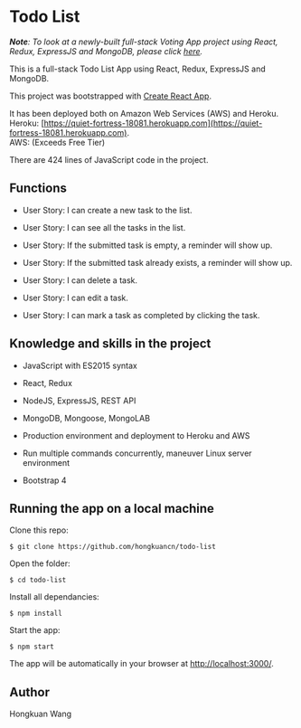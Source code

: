 # Todo List

*__Note__: To look at a newly-built full-stack Voting App project using React, Redux, ExpressJS and MongoDB, please click [here](https://github.com/hongkuancn/fccproj-votingapp).*

This is a full-stack Todo List App using React, Redux, ExpressJS and MongoDB.

This project was bootstrapped with [Create React App](https://github.com/facebookincubator/create-react-app).

It has been deployed both on Amazon Web Services (AWS) and Heroku. <br />
Heroku: [https://quiet-fortress-18081.herokuapp.com](https://quiet-fortress-18081.herokuapp.com). <br />
AWS: (Exceeds Free Tier)

There are 424 lines of JavaScript code in the project.

## Functions

* User Story: I can create a new task to the list.

* User Story: I can see all the tasks in the list.

* User Story: If the submitted task is empty, a reminder will show up.

* User Story: If the submitted task already exists, a reminder will show up.

* User Story: I can delete a task.

* User Story: I can edit a task.

* User Story: I can mark a task as completed by clicking the task.

## Knowledge and skills in the project

* JavaScript with ES2015 syntax

* React, Redux

* NodeJS, ExpressJS, REST API

* MongoDB, Mongoose, MongoLAB

* Production environment and deployment to Heroku and AWS

* Run multiple commands concurrently, maneuver Linux server environment

* Bootstrap 4

## Running the app on a local machine

Clone this repo:

```
$ git clone https://github.com/hongkuancn/todo-list
```

Open the folder:

```
$ cd todo-list
```

Install all dependancies:

```
$ npm install
```

Start the app:

```
$ npm start
```

The app will be automatically in your browser at <http://localhost:3000/>.

## Author

Hongkuan Wang
